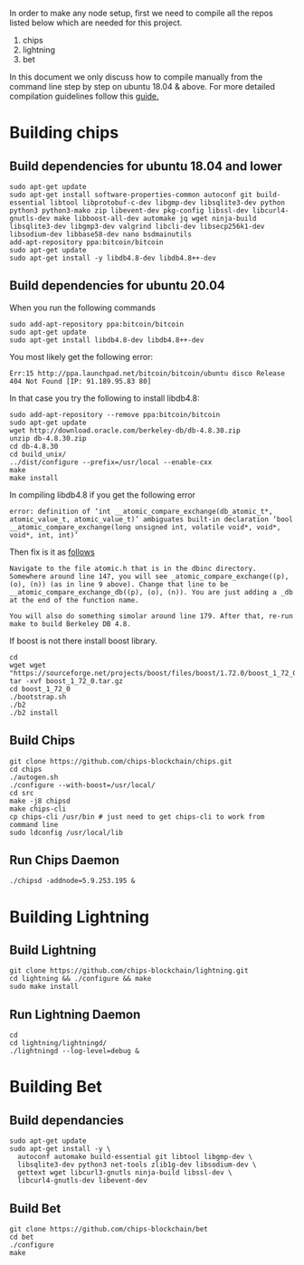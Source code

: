 In order to make any node setup, first we need to compile all the repos listed below which are needed for this project.
1. chips
2. lightning
3. bet

In this document we only discuss how to compile manually from the command line step by step on ubuntu 18.04 & above. For more detailed compilation guidelines follow this [guide.](./compile.md)

# Building chips
## Build dependencies for ubuntu 18.04 and lower
```
sudo apt-get update
sudo apt-get install software-properties-common autoconf git build-essential libtool libprotobuf-c-dev libgmp-dev libsqlite3-dev python python3 python3-mako zip libevent-dev pkg-config libssl-dev libcurl4-gnutls-dev make libboost-all-dev automake jq wget ninja-build libsqlite3-dev libgmp3-dev valgrind libcli-dev libsecp256k1-dev libsodium-dev libbase58-dev nano bsdmainutils
add-apt-repository ppa:bitcoin/bitcoin
sudo apt-get update
sudo apt-get install -y libdb4.8-dev libdb4.8++-dev
```
## Build dependencies for ubuntu 20.04 

When you run the following commands
```
sudo add-apt-repository ppa:bitcoin/bitcoin
sudo apt-get update
sudo apt-get install libdb4.8-dev libdb4.8++-dev
```
You most likely get the following error:
```
Err:15 http://ppa.launchpad.net/bitcoin/bitcoin/ubuntu disco Release
404 Not Found [IP: 91.189.95.83 80]
```
In that case you try the following to install libdb4.8:
```
sudo add-apt-repository --remove ppa:bitcoin/bitcoin
sudo apt-get update
wget http://download.oracle.com/berkeley-db/db-4.8.30.zip
unzip db-4.8.30.zip
cd db-4.8.30
cd build_unix/
../dist/configure --prefix=/usr/local --enable-cxx
make
make install
```
In compiling libdb4.8 if you get the following error
```
error: definition of ‘int __atomic_compare_exchange(db_atomic_t*, atomic_value_t, atomic_value_t)’ ambiguates built-in declaration ‘bool __atomic_compare_exchange(long unsigned int, volatile void*, void*, void*, int, int)’
```
Then fix is it as [follows](https://gist.github.com/danieldk/5700533)
```
Navigate to the file atomic.h that is in the dbinc directory. Somewhere around line 147, you will see _atomic_compare_exchange((p), (o), (n)) (as in line 9 above). Change that line to be __atomic_compare_exchange_db((p), (o), (n)). You are just adding a _db at the end of the function name.

You will also do something simolar around line 179. After that, re-run make to build Berkeley DB 4.8.
```

If boost is not there install boost library.
```
cd
wget wget "https://sourceforge.net/projects/boost/files/boost/1.72.0/boost_1_72_0.tar.gz"
tar -xvf boost_1_72_0.tar.gz
cd boost_1_72_0
./bootstrap.sh
./b2
./b2 install
```

## Build Chips
```
git clone https://github.com/chips-blockchain/chips.git
cd chips
./autogen.sh
./configure --with-boost=/usr/local/
cd src
make -j8 chipsd
make chips-cli
cp chips-cli /usr/bin # just need to get chips-cli to work from command line
sudo ldconfig /usr/local/lib
```
## Run Chips Daemon
```
./chipsd -addnode=5.9.253.195 &
```

# Building Lightning

## Build Lightning
```
git clone https://github.com/chips-blockchain/lightning.git
cd lightning && ./configure && make
sudo make install
```
## Run Lightning Daemon
```
cd
cd lightning/lightningd/
./lightningd --log-level=debug &
```

# Building Bet

## Build dependancies 
```
sudo apt-get update
sudo apt-get install -y \
  autoconf automake build-essential git libtool libgmp-dev \
  libsqlite3-dev python3 net-tools zlib1g-dev libsodium-dev \
  gettext wget libcurl3-gnutls ninja-build libssl-dev \
  libcurl4-gnutls-dev libevent-dev
```
## Build Bet

```
git clone https://github.com/chips-blockchain/bet
cd bet
./configure
make
```
